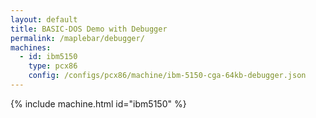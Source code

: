 ```yaml
---
layout: default
title: BASIC-DOS Demo with Debugger
permalink: /maplebar/debugger/
machines:
  - id: ibm5150
    type: pcx86
    config: /configs/pcx86/machine/ibm-5150-cga-64kb-debugger.json
---
```


{% include machine.html id="ibm5150" %}
